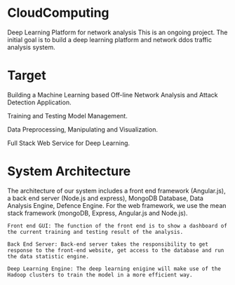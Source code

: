 
# CloudComputing
Deep Learning Platform for network analysis
This is an ongoing project. The initial goal is to build a deep learning platform and network ddos traffic analysis system.

# Target
Building a Machine Learning based Off-line Network Analysis and Attack Detection Application.

Training and Testing Model Management.

Data Preprocessing, Manipulating and Visualization.

Full Stack Web Service for Deep Learning.

# System Architecture
The architecture of our system includes a front end framework (Angular.js), a back end server (Node.js and express), MongoDB Database, Data Analysis Engine, Defence Engine. For the web framework, we use the mean stack framework (mongoDB, Express, Angular.js and Node.js).
    
    Front end GUI: The function of the front end is to show a dashboard of the current training and testing result of the analysis.
    
    Back End Server: Back-end server takes the responsibility to get response to the front-end website, get access to the database and run the data statistic engine.

    Deep Learning Engine: The deep learning enigine will make use of the Hadoop clusters to train the model in a more efficient way.